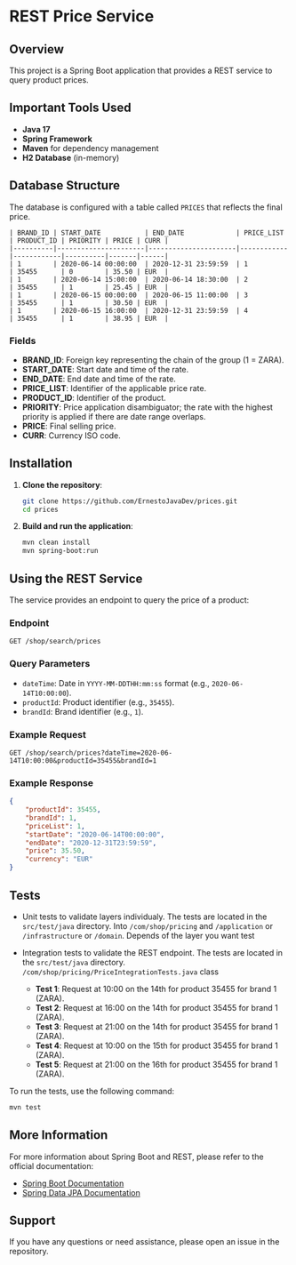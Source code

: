 
# REST Price Service

## Overview

This project is a Spring Boot application that provides a REST service to query product prices.

## Important Tools Used

- **Java 17**
- **Spring Framework**
- **Maven** for dependency management
- **H2 Database** (in-memory)

## Database Structure

The database is configured with a table called `PRICES` that reflects the final price.

```plaintext
| BRAND_ID | START_DATE           | END_DATE             | PRICE_LIST | PRODUCT_ID | PRIORITY | PRICE | CURR |
|----------|----------------------|----------------------|------------|------------|----------|-------|------|
| 1        | 2020-06-14 00:00:00  | 2020-12-31 23:59:59  | 1          | 35455      | 0        | 35.50 | EUR  |
| 1        | 2020-06-14 15:00:00  | 2020-06-14 18:30:00  | 2          | 35455      | 1        | 25.45 | EUR  |
| 1        | 2020-06-15 00:00:00  | 2020-06-15 11:00:00  | 3          | 35455      | 1        | 30.50 | EUR  |
| 1        | 2020-06-15 16:00:00  | 2020-12-31 23:59:59  | 4          | 35455      | 1        | 38.95 | EUR  |
```

### Fields

- **BRAND_ID**: Foreign key representing the chain of the group (1 = ZARA).
- **START_DATE**: Start date and time of the rate.
- **END_DATE**: End date and time of the rate.
- **PRICE_LIST**: Identifier of the applicable price rate.
- **PRODUCT_ID**: Identifier of the product.
- **PRIORITY**: Price application disambiguator; the rate with the highest priority is applied if there are date range overlaps.
- **PRICE**: Final selling price.
- **CURR**: Currency ISO code.

## Installation

1. **Clone the repository**:

   ```bash
   git clone https://github.com/ErnestoJavaDev/prices.git
   cd prices
   ```

2. **Build and run the application**:

   ```bash
   mvn clean install
   mvn spring-boot:run
   ```

## Using the REST Service

The service provides an endpoint to query the price of a product:

### Endpoint

```
GET /shop/search/prices
```

### Query Parameters

- `dateTime`: Date in `YYYY-MM-DDTHH:mm:ss` format (e.g., `2020-06-14T10:00:00`).
- `productId`: Product identifier (e.g., `35455`).
- `brandId`: Brand identifier (e.g., `1`).

### Example Request

```http
GET /shop/search/prices?dateTime=2020-06-14T10:00:00&productId=35455&brandId=1
```

### Example Response

```json
{
    "productId": 35455,
    "brandId": 1,
    "priceList": 1,
    "startDate": "2020-06-14T00:00:00",
    "endDate": "2020-12-31T23:59:59",
    "price": 35.50,
    "currency": "EUR"
}
```

## Tests

 - Unit tests to validate layers individualy. The tests are located in the `src/test/java` directory. Into `/com/shop/pricing` and `/application` or `/infrastructure` or `/domain`. Depends of the layer you want test


 - Integration tests to validate the REST endpoint. The tests are located in the `src/test/java` directory. `/com/shop/pricing/PriceIntegrationTests.java` class

   - **Test 1**: Request at 10:00 on the 14th for product 35455 for brand 1 (ZARA).
   - **Test 2**: Request at 16:00 on the 14th for product 35455 for brand 1 (ZARA).
   - **Test 3**: Request at 21:00 on the 14th for product 35455 for brand 1 (ZARA).
   - **Test 4**: Request at 10:00 on the 15th for product 35455 for brand 1 (ZARA).
   - **Test 5**: Request at 21:00 on the 16th for product 35455 for brand 1 (ZARA).

To run the tests, use the following command:

```bash
mvn test
```

## More Information

For more information about Spring Boot and REST, please refer to the official documentation:

- [Spring Boot Documentation](https://docs.spring.io/spring-boot/docs/current/reference/htmlsingle/)
- [Spring Data JPA Documentation](https://spring.io/projects/spring-data-jpa)

## Support

If you have any questions or need assistance, please open an issue in the repository.
